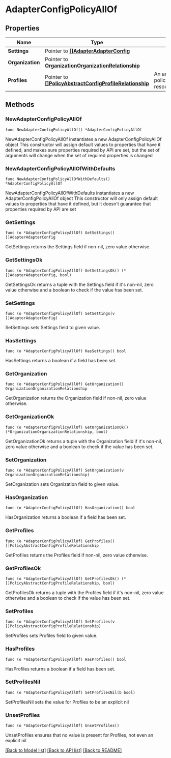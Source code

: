 # AdapterConfigPolicyAllOf

## Properties

Name | Type | Description | Notes
------------ | ------------- | ------------- | -------------
**Settings** | Pointer to [**[]AdapterAdapterConfig**](adapter.AdapterConfig.md) |  | [optional] 
**Organization** | Pointer to [**OrganizationOrganizationRelationship**](organization.Organization.Relationship.md) |  | [optional] 
**Profiles** | Pointer to [**[]PolicyAbstractConfigProfileRelationship**](policy.AbstractConfigProfile.Relationship.md) | An array of relationships to policyAbstractConfigProfile resources. | [optional] 

## Methods

### NewAdapterConfigPolicyAllOf

`func NewAdapterConfigPolicyAllOf() *AdapterConfigPolicyAllOf`

NewAdapterConfigPolicyAllOf instantiates a new AdapterConfigPolicyAllOf object
This constructor will assign default values to properties that have it defined,
and makes sure properties required by API are set, but the set of arguments
will change when the set of required properties is changed

### NewAdapterConfigPolicyAllOfWithDefaults

`func NewAdapterConfigPolicyAllOfWithDefaults() *AdapterConfigPolicyAllOf`

NewAdapterConfigPolicyAllOfWithDefaults instantiates a new AdapterConfigPolicyAllOf object
This constructor will only assign default values to properties that have it defined,
but it doesn't guarantee that properties required by API are set

### GetSettings

`func (o *AdapterConfigPolicyAllOf) GetSettings() []AdapterAdapterConfig`

GetSettings returns the Settings field if non-nil, zero value otherwise.

### GetSettingsOk

`func (o *AdapterConfigPolicyAllOf) GetSettingsOk() (*[]AdapterAdapterConfig, bool)`

GetSettingsOk returns a tuple with the Settings field if it's non-nil, zero value otherwise
and a boolean to check if the value has been set.

### SetSettings

`func (o *AdapterConfigPolicyAllOf) SetSettings(v []AdapterAdapterConfig)`

SetSettings sets Settings field to given value.

### HasSettings

`func (o *AdapterConfigPolicyAllOf) HasSettings() bool`

HasSettings returns a boolean if a field has been set.

### GetOrganization

`func (o *AdapterConfigPolicyAllOf) GetOrganization() OrganizationOrganizationRelationship`

GetOrganization returns the Organization field if non-nil, zero value otherwise.

### GetOrganizationOk

`func (o *AdapterConfigPolicyAllOf) GetOrganizationOk() (*OrganizationOrganizationRelationship, bool)`

GetOrganizationOk returns a tuple with the Organization field if it's non-nil, zero value otherwise
and a boolean to check if the value has been set.

### SetOrganization

`func (o *AdapterConfigPolicyAllOf) SetOrganization(v OrganizationOrganizationRelationship)`

SetOrganization sets Organization field to given value.

### HasOrganization

`func (o *AdapterConfigPolicyAllOf) HasOrganization() bool`

HasOrganization returns a boolean if a field has been set.

### GetProfiles

`func (o *AdapterConfigPolicyAllOf) GetProfiles() []PolicyAbstractConfigProfileRelationship`

GetProfiles returns the Profiles field if non-nil, zero value otherwise.

### GetProfilesOk

`func (o *AdapterConfigPolicyAllOf) GetProfilesOk() (*[]PolicyAbstractConfigProfileRelationship, bool)`

GetProfilesOk returns a tuple with the Profiles field if it's non-nil, zero value otherwise
and a boolean to check if the value has been set.

### SetProfiles

`func (o *AdapterConfigPolicyAllOf) SetProfiles(v []PolicyAbstractConfigProfileRelationship)`

SetProfiles sets Profiles field to given value.

### HasProfiles

`func (o *AdapterConfigPolicyAllOf) HasProfiles() bool`

HasProfiles returns a boolean if a field has been set.

### SetProfilesNil

`func (o *AdapterConfigPolicyAllOf) SetProfilesNil(b bool)`

 SetProfilesNil sets the value for Profiles to be an explicit nil

### UnsetProfiles
`func (o *AdapterConfigPolicyAllOf) UnsetProfiles()`

UnsetProfiles ensures that no value is present for Profiles, not even an explicit nil

[[Back to Model list]](../README.md#documentation-for-models) [[Back to API list]](../README.md#documentation-for-api-endpoints) [[Back to README]](../README.md)


